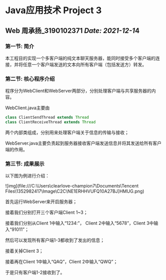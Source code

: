 # Java应用技术 Project 3

## Web   周承扬_3190102371    *Date: 2021-12-1*4

### 第一节: 简介

本工程目的实现一个多客户端的纯文本聊天服务器，能同时接受多个客户端的连接，并将任意一个客户端发送的文本向所有客户端（包括发送方）转发。

### 第二节: 核心程序介绍

程序分为WebClient和WebServer两部分，分别处理客户端与共享服务器的内容。

WebClient.java主要由

```java
class ClientSendThread extends Thread
class ClientReceiveThread extends Thread
```

两个内部类组成，分别用来处理客户端关于信息的传输与接收；

WebServer.java主要负责起到服务器接收客户端发送信息并将其发送给所有客户端的作用。

### 第三节: 成果展示

以下图为例进行介绍：

![img](file:///C:\Users\clearlove-champion7\Documents\Tencent Files\1352982417\Image\C2C\NE1ERHHVUFQ10A27BJ]HMUG.png)

首先运行WebServer来开启服务器；

接着我们分别打开三个客户端Client 1~3；

接着我们分别从Client 1中输入“1234:”， Client 2中输入“5678”，Client 3中输入“91011”；

然后可以发现所有客户端1-3都收到了发出的信息；

接着关掉Client 3；

接着再在Client 1中输入“QAQ”，Client 2中输入“QWQ”；

于是只有客户端1-2接收到了。
